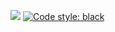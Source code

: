 <a href="https://codeclimate.com/github/A-V-tor/flaskproj/maintainability"><img src="https://api.codeclimate.com/v1/badges/869330bc9bb17813e587/maintainability" /></a>
[![Code style: black](https://img.shields.io/badge/code%20style-black-000000.svg)](https://github.com/psf/black)
